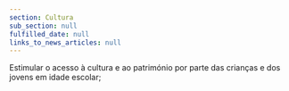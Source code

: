 ```yaml
---
section: Cultura
sub_section: null
fulfilled_date: null
links_to_news_articles: null
---
```


Estimular o acesso à cultura e ao património por parte das crianças e dos jovens em idade escolar;